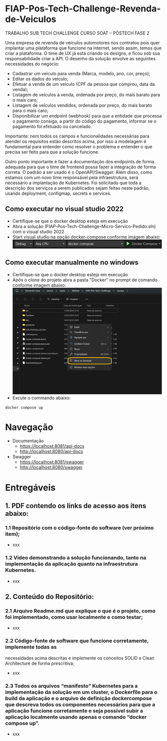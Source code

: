 # FIAP-Pos-Tech-Challenge-Revenda-de-Veiculos
TRABALHO SUB TECH CHALLENGE CURSO SOAT – PÓSTECH   FASE 2

Uma empresa de revenda de veículos automotores nos contratou pois quer implantar uma 
plataforma que funcione na internet, sendo assim, temos que criar a plataforma. O time de UX já 
está criando os designs, e ficou sob sua responsabilidade criar a API. O desenho da solução 
envolve as seguintes necessidades do negócio:  

- Cadastrar um veículo para venda (Marca, modelo, ano, cor, preço);  
- Editar os dados do veículo;  
- Efetuar a venda de um veículo (CPF da pessoa que comprou, data da venda);  
- Listagem de veículos à venda, ordenada por preço, do mais barato para o mais caro;  
- Listagem de veículos vendidos, ordenada por preço, do mais barato para o mais caro;  
- Disponibilizar um endpoint (webhook) para que a entidade que processa o pagamento consiga, a partir do código do pagamento, informar se o pagamento foi efetuado ou cancelado.  

Importante: nem todos os campos e funcionalidades necessárias para atender os 
requisitos estão descritos acima, por isso a modelagem é fundamental para entender como 
resolver o problema e entender o que precisa ser feito para que a solução funcione. 

Outro ponto importante é fazer a documentação dos endpoints de forma adequada para que o time de frontend possa fazer a integração de forma correta. O padrão a ser usado é o OpenAPI/Swagger. 
Além disso, como estamos com um novo time responsável pela infraestrutura, será necessário a implantação de Kubernetes. Foi solicitado que toda a descrição dos serviços a serem publicados sejam feitas neste padrão, usando deployment, configmap, secrets e services.

## Como executar no visual studio 2022
* Certifique-se que o docker desktop esteja em execução
* Abra a solução (FIAP-Pos-Tech-Challenge-Micro-Servico-Pedido.sln) com o visual studio 2022
* Start visual studio na opção docker-compose conforme imagem abaixo:
![image](Documentacao/VS-2022-play-docker-compose.png)

## Como executar manualmente no windows
* Certifique-se que o docker desktop esteja em execução
* Após o clone do projeto abra a pasta "Docker" no prompt de comando conforme imagem abaixo:
![image](Documentacao/Abrir-Terminal.png)
* Excute o commando abaixo:
```
docker compose up
```
# Navegação
* Documentação 
    * [https://localhost:8081/api-docs](https://localhost:8081/api-docs/index.html)
    * [http://localhost:8080/api-docs](http://localhost:8080/api-docs/index.html) 
* Swagger
    * [https://localhost:8081/swagger](https://localhost:8081/swagger/index.html)
    * [http://localhost:8080/swagger](http://localhost:8080/swagger/index.html) 



# Entregáveis 
## 1. PDF contendo os links de acesso aos itens abaixo:  
### 1.1 Repositório com o código-fonte do software (ver próximo item);  
- xxx  

### 1.2 Vídeo demonstrando a solução funcionando, tanto na implementação da aplicação quanto na infraestrutura Kubernetes.  
- xxx

## 2. Conteúdo do Repositório:  
### 2.1 Arquivo Readme.md que explique o que é o projeto, como foi implementado, como usar localmente e como testar;  
- xxx

### 2.2 Código-fonte de software que funcione corretamente, implemente todas as 
necessidades acima descritas e implemente os conceitos SOLID e Clean 
Architecture de forma prescritiva;  
- xxx

### 2.3 Todos os arquivos “manifesto” Kubernetes para a implementação da solução em um cluster, o Dockerfile para o build da aplicação e o arquivo de definição dockercompose que descreva todos os componentes necessários para que a aplicação funcione corretamente e seja possível subir a aplicação localmente usando apenas o comando “docker compose up”.
- xxx
